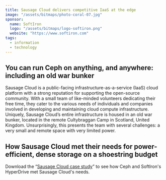 ```yaml
---
title: Sausage Cloud delivers competitive IaaS at the edge
image: "/assets/bitmaps/photo-coral-07.jpg"
sponsor:
  name: SoftIron
  logo: "/assets/bitmaps/logo-softiron.png"
  website: "https://www.softiron.com"
tags:
  - information
  - technology
---
```


## You can run Ceph on anything, and anywhere: including an old war bunker

Sausage Cloud is a public-facing infrastructure-as-a-service (IaaS) cloud platform with a strong reputation for supporting the open-source community. With a small team of like-minded volunteers dedicating their free time, they cater to the various needs of individuals and companies involved in developing and maintaining cloud compute infrastructure. Uniquely, Sausage Cloud’s entire infrastructure is housed in an old war bunker, located in the remote Cultybraggan Camp in Scotland, United Kingdom. Unsurprisingly, this presents the team with several challenges: a very small and remote space with very limited power. 

## How Sausage Cloud met their needs for power-efficient, dense storage on a shoestring budget

Download the “[Sausage Cloud case study](https://bit.ly/SoftIronForIaaS)” to see how Ceph and SoftIron's HyperDrive met Sausage Cloud's needs.
